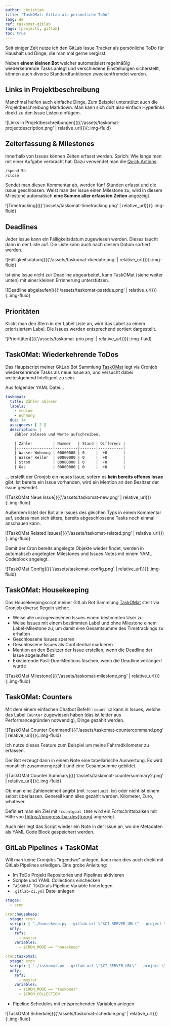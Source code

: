 ```yaml
---
author: christian
title: "TaskOMat: GitLab als persönliche ToDo"
lang: de
ref: taskomat-gitlab
tags: [projects, gitlab]
toc: true
---
```


Seit einiger Zeit nutze ich den GitLab Issue Tracker als persönliche
ToDo für Haushalt und Dinge, die man mal gerne vergisst.

Neben **einem kleinen Bot** welcher automatisiert regelmäßig wiederkehrende
Tasks anlegt und verschiedene Einstellungen sicherstellt,
können auch diverse Standard&shy;funktionen zweckentfremdet werden.

## Links in Projektbeschreibung

Manchmal helfen auch einfache Dinge. Zum Beispiel unterstützt auch die
Projekt&shy;beschreibung Markdown. Man kann sich dort also einfach
Hyperlinks direkt zu den Issue Listen einfügem.

![Links in Projektbeschreibungen]({{'/assets/taskomat-projectdescription.png' | relative_url}}){:.img-fluid}

[quick]: https://docs.gitlab.com/ee/user/project/quick_actions.html
[taskomat]: https://github.com/perryflynn/taskomat
[prog]: https://progress-bar.dev/

## Zeiterfassung & Milestones

Innerhalb von Issues können Zeiten erfasst werden. Sprich: Wie lange
man mit einer Aufgabe verbracht hat. Dazu verwendet man die [Quick Actions][quick]:

```txt
/spend 5h
/close
```

Sendet man diesen Kommentar ab, werden fünf Stunden erfasst und die Issue
geschlossen. Weist man der Issue einen Milestone zu, wird in diesem Milestone
automatisch **eine Summe aller erfassten Zeiten** angezeigt.

![Timetracking]({{'/assets/taskomat-timetracking.png' | relative_url}}){:.img-fluid}

## Deadlines

Jeder Issue kann ein Fälligkeits&shy;datum zugewiesen werden. Dieses taucht dann in der
Liste auf. Die Liste kann auch nach diesem Datum sortiert werden.

![Fälligkeitsdatum]({{'/assets/taskomat-duedate.png' | relative_url}}){:.img-fluid}

Ist eine Issue nicht zur Deadline abgearbeitet, kann TaskOMat (siehe weiter unten)
mit einer kleinen Errinnerung unterstützen.

![Deadline abgelaufen]({{'/assets/taskomat-pastdue.png' | relative_url}}){:.img-fluid}

## Prioritäten

Klickt man den Stern in der Label Liste an, wird das Label zu einem priorisiertem
Label. Die Issues werden entsprechend sortiert dargestellt.

![Prioritäten]({{'/assets/taskomat-prio.png' | relative_url}}){:.img-fluid}

## TaskOMat: Wiederkehrende ToDos

Das Hauptscript meiner GitLab Bot Sammlung [TaskOMat][taskomat] legt via Cronjob
wiederkehrende Tasks als neue Issue an, und versucht dabei weitestgehend Intelligent
zu sein.

Aus folgender YAML Datei...

```yml
taskomat:
  title: Zähler ablesen
  labels:
    - medium
    - Wohnung
  due: 14
  assignees: [ 2 ]
  description: |
    Zähler ablesen und Werte aufschreiben.

    | Zähler         | Nummer   | Stand | Differenz |
    |----------------|----------|-------|-----------|
    | Wasser Wohnung | 00000000 | 0     |  +0       |
    | Wasser Keller  | 00000000 | 0     |  +0       |
    | Strom          | 00000000 | 0     |  +0       |
    | Gas            | 00000000 | 0     |  +0       |
```

... erstellt der Cronjob ein neues Issue, sofern es **kein bereits offenes Issue** gibt.
Ist bereits ein Issue vorhanden, wird ein Mention an den Besitzer der Issue gesendet.

![TaskOMat Neue Issue]({{'/assets/taskomat-new.png' | relative_url}}){:.img-fluid}

Außerdem listet der Bot alle Issues des gleichen Typs in einem Kommentar auf,
sodass man sich ältere, bereits abgeschlossene Tasks noch einmal anschauen kann.

![TaskOMat Related Issues]({{'/assets/taskomat-related.png' | relative_url}}){:.img-fluid}

Damit der Cron bereits angelegte Objekte wieder findet, werden in automatisch angelegten
Milestones und Issues Notes mit einem YAML Codeblock angelegt.

![TaskOMat Config]({{'/assets/taskomat-config.png' | relative_url}}){:.img-fluid}

## TaskOMat: Housekeeping

Das Housekeepingscript meiner GitLab Bot Sammlung [TaskOMat][taskomat] stellt via Cronjob
diverse Regeln sicher:

- Weise alle unzugewiesenen Issues einem bestimmten User zu
- Weise Issues mit einem bestimmten Label und ohne Milestone einem Label-Milestone zu, um
  damit eine Gesamtsumme des Timetrackings zu erhalten
- Geschlossene Issues sperren
- Geschlossene Issues als Confidential markieren
- Mention an den Besitzer der Issue erstellen, wenn die Deadline der Issue abgelaufen ist
- Existierende Past-Due-Mentions löschen, wenn die Deadline verlängert wurde

![TaskOMat Milestone]({{'/assets/taskomat-milestone.png' | relative_url}}){:.img-fluid}

## TaskOMat: Counters

Mit dem einem einfachen Chatbot Befehl `!count 42` kann in Issues, welche das Label `Counter`
zugewiesen haben (das ist leider aus Performancegründen notwendig), Dinge gezählt werden.

![TaskOMat Counter Command]({{'/assets/taskomat-countercommand.png' | relative_url}}){:.img-fluid}

Ich nutze dieses Feature zum Beispiel um meine Fahrradkilometer zu erfassen.

Der Bot erzeugt dann in einem Note eine tabellarische Auswertung. Es wird monatlich zusammengezählt
und eine Gesamtsumme gebildet.

![TaskOMat Counter Summary]({{'/assets/taskomat-countersummary2.png' | relative_url}}){:.img-fluid}

Ob man eine Zahleneinheit angibt (mit `!countunit km`) oder nicht ist einem selbst überlassen.
Generell kann alles gezählt werden. Kilometer, Euro, whatever.

Definiert man ein Ziel mit `!countgoal 1000` wird ein Fortschrittsbalken
mit Hilfe von [https://progress-bar.dev][prog] angezeigt.

Auch hier legt das Script wieder ein Note in der Issue an, wo die Metadaten als YAML
Code Block gespeichert werden.

## GitLab Pipelines + TaskOMat

Will man keine Cronjobs "irgendwo" anlegen, kann man dies auch direkt mit GitLab Pipelines
erledigen. Eine grobe Anleitung:

- Im ToDo Projekt Repositories und Pipelines aktivieren
- Scripte und YAML Collections einchecken
- `TASKOMAT_TOKEN` als Pipeline Variable hinterlegen
- `.gitlab-ci.yml` Datei anlegen

```yml
stages:
  - cron

cron:housekeep:
  stage: cron
  script: [ "./housekeep.py --gitlab-url \"$CI_SERVER_URL\" --project \"$CI_PROJECT_PATH\" --assignee 2 --milestone-label Bürokratie --milestone-label Wohnung --delay 900 --max-updated-age 2592000" ]
  only:
    refs:
      - master
    variables:
      - $CRON_MODE == "housekeep"

cron:taskomat:
  stage: cron
  script: [ "./taskomat.py --gitlab-url \"$CI_SERVER_URL\" --project \"$CI_PROJECT_PATH\" --collection-dir ./$CRON_COLLECTION" ]
  only:
    refs:
      - master
    variables:
      - $CRON_MODE == "taskomat"
      - $CRON_COLLECTION
```

- Pipeline Schedules mit entsprechenden Variablen anlegen

![TaskOMat Schedule]({{'/assets/taskomat-schedule.png' | relative_url}}){:.img-fluid}
